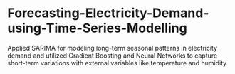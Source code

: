 # Forecasting-Electricity-Demand-using-Time-Series-Modelling
Applied SARIMA for modeling long-term seasonal patterns in electricity demand and utilized Gradient Boosting and Neural Networks to capture short-term variations with external variables like temperature and humidity.
